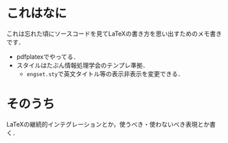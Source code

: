 # これはなに
これは忘れた頃にソースコードを見てLaTeXの書き方を思い出すためのメモ書きです．

* pdfplatexでやってる．
* スタイルはたぶん情報処理学会のテンプレ準拠．
	- `engset.sty`で英文タイトル等の表示非表示を変更できる．

# そのうち
LaTeXの継続的インテグレーションとか，使うべき・使わないべき表現とか書く．